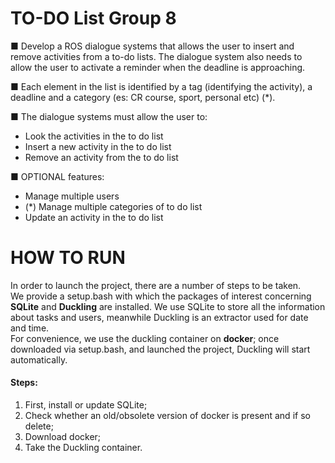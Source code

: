 # TO-DO List Group 8

■ Develop a ROS dialogue systems that allows the user to insert and remove activities from a to-do lists. The dialogue system also needs to allow the user to activate a reminder when the deadline is approaching.

■ Each element in the list is identified by a tag (identifying the activity), a deadline and a category (es: CR course, sport, personal etc) (\*).

■ The dialogue systems must allow the user to:

- Look the activities in the to do list
- Insert a new activity in the to do list
- Remove an activity from the to do list

■ OPTIONAL features:

- Manage multiple users
- (\*) Manage multiple categories of to do list
- Update an activity in the to do list

# HOW TO RUN
In order to launch the project, there are a number of steps to be taken.<br />
We provide a setup.bash with which the packages of interest concerning **SQLite** and **Duckling** are installed.
We use SQLite to store all the information about tasks and users, meanwhile Duckling is an extractor used for date and time.<br />
For convenience, we use the duckling container on **docker**; once downloaded via setup.bash, and launched the project, Duckling will start automatically.
<br />
#### Steps:
1. First, install or update SQLite;
2. Check whether an old/obsolete version of docker is present and if so delete;
3. Download docker;
4. Take the Duckling container.
